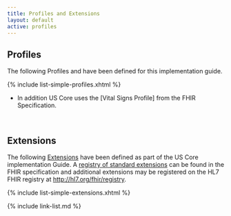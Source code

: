 ```yaml
---
title: Profiles and Extensions
layout: default
active: profiles
---
```

## Profiles

The following Profiles and have been defined for this implementation guide.

{% include list-simple-profiles.xhtml %}

- In addition US Core uses the [Vital Signs Profile] from the FHIR Specification.


<br />

## Extensions

The following [Extensions]({{site.data.fhir.path}}/extensibility.html) have been defined as part of the US Core implementation Guide. A [registry of standard extensions]({{site.data.fhir.path}}/extensibility-registry.html) can be found in the FHIR specification and additional extensions may be registered on the HL7 FHIR registry at http://hl7.org/fhir/registry.


{% include list-simple-extensions.xhtml %}


{% include link-list.md %}

<br />
